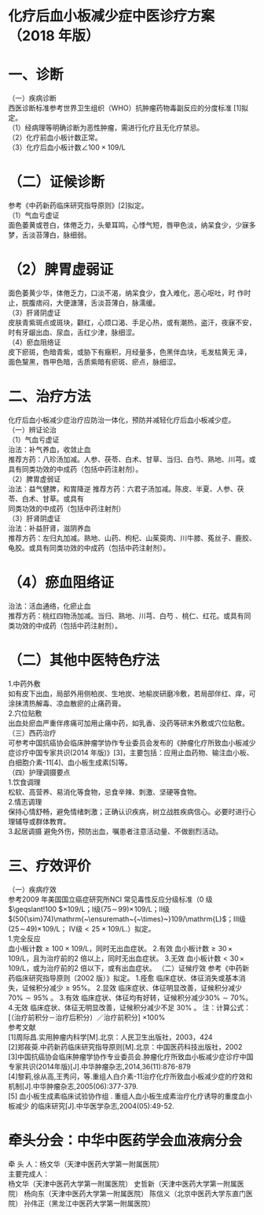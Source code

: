 # 化疗后血小板减少症中医诊疗方案 （2018 年版）  
# 一、诊断  
（一）疾病诊断  
西医诊断标准参考世界卫生组织（WHO）抗肿瘤药物毒副反应的分度标准 [1]拟定。  
（1）经病理等明确诊断为恶性肿瘤，需进行化疗且无化疗禁忌。  
（2）化疗前血小板计数正常。  
（3）化疗后血小板计数${\angle100\times109/\mathrm{L}}$  
# （二）证候诊断  
参考《中药新药临床研究指导原则》[2]拟定。  
（1）气血亏虚证  
面色萎黄或苍白，体倦乏力，头晕耳鸣，心悸气短，唇甲色淡，纳呆食少，少寐多梦，舌淡苔薄白，脉细弱。  
# （2）脾胃虚弱证  
面色萎黄少华，体倦乏力，口淡不渴，纳呆食少，食入难化，恶心呕吐，时 作时止，脘腹痞闷，大便溏薄，舌淡苔薄白，脉濡缓。  
（3）肝肾阴虚证  
皮肤青紫斑点或斑块，颧红，心烦口渴、手足心热，或有潮热，盗汗，夜寐不安，时有牙龈出血、尿血，舌红少津，脉细涩。  
（4）瘀血阻络证  
皮下瘀斑，色暗青紫，或胁下有癥积，月经量多，色黑伴血块，毛发枯黄无 泽，面色黧黑，唇甲色暗，舌质紫暗有瘀斑、瘀点，脉细涩。  
# 二、治疗方法  
化疗后血小板减少症治疗应防治一体化，预防并减轻化疗后血小板减少症。  
（一）辨证论治  
（1）气血亏虚证  
治法：补气养血，收敛止血  
推荐方药：八珍汤加减。人参、茯苓、白术、甘草、当归、白芍、熟地、川芎。或具有同类功效的中成药（包括中药注射剂）。  
（2）脾胃虚弱证  
治法：益气健脾，和胃降逆  推荐方药：六君子汤加减。陈皮、半夏、人参、茯苓、白术、甘草。或具有  
同类功效的中成药（包括中药注射剂）  
（3）肝肾阴虚证  
治法：补益肝肾，滋阴养血  
推荐方药：左归丸加减。熟地、山药、枸杞、山茱萸肉、川牛膝、菟丝子、鹿胶、龟胶。或具有同类功效的中成药（包括中药注射剂）。  
# （4）瘀血阻络证  
治法：活血通络，化瘀止血  
推荐方药：桃红四物汤加减。当归、熟地、川芎、白芍 、桃仁、红花。或具有同类功效的中成药（包括中药注射剂）。  
# （二）其他中医特色疗法  
1.中药外敷  
如有皮下出血，局部外用侧柏炭、生地炭、地榆炭研磨冷敷，若局部伴红、痒，可涂抹清热解毒、凉血散瘀的止痛药膏。  
2.穴位贴敷  
出血处瘀血严重伴疼痛可加用止痛中药，如乳香、没药等研末外敷或穴位贴敷。  
（三）西药治疗  
可参考中国抗癌协会临床肿瘤学协作专业委员会发布的《肿瘤化疗所致血小板减少症诊疗中国专家共识(2014 年版)》[3]，主要包括：应用止血药物、输注血小板、白细胞介素-11[4]、血小板生成素[5]等。  
（四）护理调摄要点  
1.饮食调理  
松软、高营养、易消化等食物，忌食辛辣、刺激、坚硬等食物。  
2.情志调理  
保持心情舒畅，避免情绪刺激；正确认识疾病，树立战胜疾病信心。必要时进行心理辅导或群体教育。  
3.起居调摄  避免外伤，预防出血，嘱患者注意活动量、不做剧烈活动。  
# 三、疗效评价  
（一）疾病疗效  
参考2009 年美国国立癌症研究所NCI 常见毒性反应分级标准（0 级$\geqslant\!100
$$\times109/\mathrm{L}$；Ⅰ级$(75\!\sim\!99)\times\!109/\mathrm{L}$；Ⅱ级$(50{\sim}74)\mathrm{~\ensuremath~{~\times}~}109/\mathrm{L}$；Ⅲ级$(25\!\sim\!49)\times\!109/\mathrm{L}$；
$\mathrm{IV}$级${<}25\times109/\mathrm{L}.$）拟定。  
1.完全反应  
血小板计数${\geqslant}100\times109/\mathrm{L}$，同时无出血症状。 2.有效 血小板计数${\geqslant}30\,{\times}\,109/\mathrm{L}$，且为治疗前的2 倍以上，同时无出血症状。 3.无效  血小板计数${<}30\,\times\,109/\mathrm{L}$，或为治疗前的2 倍以下，或有出血症状。 （二）证候疗效 参考《中药新药临床研究指导原则（2002 版）》拟定。 1.痊愈  临床症状、体征消失或基本消失，证候积分减少${\geqslant}95\%$。 2.显效  临床症状、体征明显改善，证候积分减少 $70\%{\sim}95\%$ 。  3.有效 临床症状、体征均有好转，证候积分减少$30\%{\sim}70\%$。 4.无效  临床症状、体征无明显改善，证候积分减少不足 $30\%$ 。  注：计算公式：[（治疗前积分－治疗后积分）／治疗前积分] $\times100\%$  
参考文献  
[1]周际昌.实用肿瘤内科学[M].北京：人民卫生出版社，2003，424  
[2]郑莜萸.中药新药临床研究指导原则[M].北京：中国医药科技出版社，2002  
[3]中国抗癌协会临床肿瘤学协作专业委员会.肿瘤化疗所致血小板减少症诊疗中国专家共识(2014年版)[J].中华肿瘤杂志,2014,36(11):876-879  
[4]黎莉,徐从高,王秀问，等.重组人白介素-11治疗化疗所致血小板减少症的疗效和机制[J].中华肿瘤杂志,2005(06):377-379.  
[5] 血小板生成素临床试验协作组 . 重组人血小板生成素治疗化疗诱导的重度血小板减少 的临床研究[J].中华医学杂志,2004(05):49-52.  
# 牵头分会：中华中医药学会血液病分会  
牵 头 人：杨文华（天津中医药大学第一附属医院）  
主要完成人：  
杨文华（天津中医药大学第一附属医院） 史哲新（天津中医药大学第一附属医院） 杨向东（天津中医药大学第一附属医院） 陈信义（北京中医药大学东直门医院） 孙伟正（黑龙江中医药大学第一附属医院）  